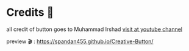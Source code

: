 
<h1>Credits 📃 </h1>
  
all credit of button goes to Muhammad Irshad 
<a href="https://www.youtube.com/c/OnlineTutorials4Designers/"> visit at youtube channel </a>


preview 🎬 : https://spandan455.github.io/Creative-Button/
